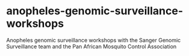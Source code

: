 # anopheles-genomic-surveillance-workshops
Anopheles genomic surveillance workshops with the Sanger Genomic Surveillance team and the Pan African Mosquito Control Association
